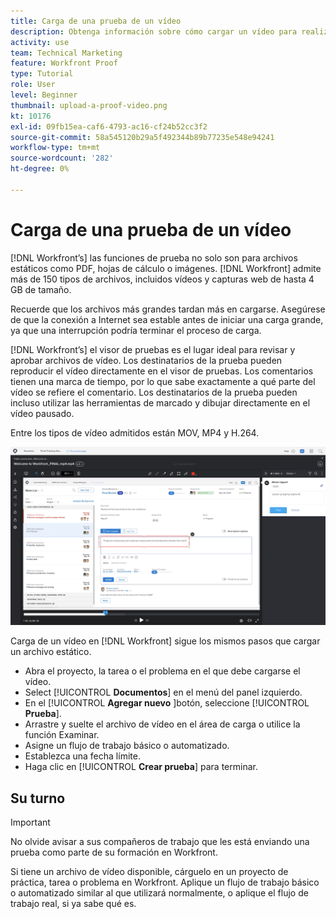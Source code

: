 ```yaml
---
title: Carga de una prueba de un vídeo
description: Obtenga información sobre cómo cargar un vídeo para realizar pruebas en [!DNL  Workfront].
activity: use
team: Technical Marketing
feature: Workfront Proof
type: Tutorial
role: User
level: Beginner
thumbnail: upload-a-proof-video.png
kt: 10176
exl-id: 09fb15ea-caf6-4793-ac16-cf24b52cc3f2
source-git-commit: 58a545120b29a5f492344b89b77235e548e94241
workflow-type: tm+mt
source-wordcount: '282'
ht-degree: 0%

---
```


# Carga de una prueba de un vídeo

[!DNL Workfront’s] las funciones de prueba no solo son para archivos estáticos como PDF, hojas de cálculo o imágenes. [!DNL Workfront] admite más de 150 tipos de archivos, incluidos vídeos y capturas web de hasta 4 GB de tamaño.

Recuerde que los archivos más grandes tardan más en cargarse. Asegúrese de que la conexión a Internet sea estable antes de iniciar una carga grande, ya que una interrupción podría terminar el proceso de carga.

<!-- For a complete list of uploadable file types, see the article, Supported proofing file types. -->

[!DNL Workfront’s] el visor de pruebas es el lugar ideal para revisar y aprobar archivos de vídeo. Los destinatarios de la prueba pueden reproducir el vídeo directamente en el visor de pruebas. Los comentarios tienen una marca de tiempo, por lo que sabe exactamente a qué parte del vídeo se refiere el comentario. Los destinatarios de la prueba pueden incluso utilizar las herramientas de marcado y dibujar directamente en el vídeo pausado.

Entre los tipos de vídeo admitidos están MOV, MP4 y H.264. <!-- Check the supported file types list to make sure the video type you use is compatible with Workfront’s proofing features.-->

![Imagen de marcado en un archivo de prueba de vídeo.](assets/upload-a-proof-of-a-video.png)

Carga de un vídeo en [!DNL Workfront] sigue los mismos pasos que cargar un archivo estático.

* Abra el proyecto, la tarea o el problema en el que debe cargarse el vídeo.
* Select [!UICONTROL **Documentos**] en el menú del panel izquierdo.
* En el [!UICONTROL **Agregar nuevo** ]botón, seleccione [!UICONTROL **Prueba**].
* Arrastre y suelte el archivo de vídeo en el área de carga o utilice la función Examinar.
* Asigne un flujo de trabajo básico o automatizado.
* Establezca una fecha límite.
* Haga clic en [!UICONTROL **Crear prueba**] para terminar.

## Su turno

>[!IMPORTANT]
>
>No olvide avisar a sus compañeros de trabajo que les está enviando una prueba como parte de su formación en Workfront.


Si tiene un archivo de vídeo disponible, cárguelo en un proyecto de práctica, tarea o problema en Workfront. Aplique un flujo de trabajo básico o automatizado similar al que utilizará normalmente, o aplique el flujo de trabajo real, si ya sabe qué es.

